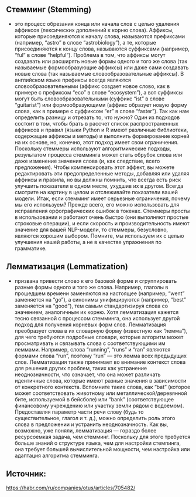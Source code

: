 ## Стемминг (Stemming)
- это процесс обрезания конца или начала слов с целью удаления аффиксов (лексических дополнений к корню слова).
Аффиксы, которые присоединяются к началу слова, называются префиксами (например, “astro” в слове “astrobiology”), а те, которые присоединяются к концу слова, называются суффиксами (например, “ful” в слове “helpful”). 
Проблема в том, что аффиксы могут создавать или расширять новые формы одного и того же слова (так называемые формообразующие аффиксы) или даже сами создавать новые слова (так называемые словообразовательные аффиксы). В английском языке префиксы всегда являются словообразовательными (аффикс создает новое слово, как в примере с префиксом “eco” в слове “ecosystem”), а вот суффиксы могут быть словообразовательными (суффикс “ist” в слове “guitarist”) или формообразующими (аффикс образует новую форму слова, как в примере с суффиксом “er” в слове “faster”).
Так как нам определить разницу и отрезать то, что нужно?
Один из подходов состоит в том, чтобы брать в рассчет список распространенных аффиксов и правил (языки Python и R имеют различные библиотеки, содержащие аффиксы и методы) и выполнить формирование корней на их основе, но, конечно, этот подход имеет свои ограничения. Поскольку стеммеры используют алгоритмические подходы, результатом процесса стемминга может стать обрубок слова или даже изменение значения слова (и, как следствие, всего предложения). Чтобы компенсировать этот эффект, вы можете редактировать эти предопределенные методы, добавляя или удаляя аффиксы и правила, но вы должны помнить, что всегда есть риск улучшить показатели в одном месте, ухудшив их в другом. Всегда смотрите на картину в целом и отслеживайте показатели вашей модели.
Итак, если стемминг имеет серьезные ограничения, почему мы его используем? Прежде всего, его можно использовать для исправления орфографических ошибок в токенах. Стеммеры просты в использовании и работают очень быстро (они выполняют простые строковые операции), и если скорость и производительность имеют значение для вашей NLP-модели, то стеммеры, безусловно, являются хорошим выбором. Помните, мы используем их с целью улучшения нашей работы, а не в качестве упражнения по грамматике.

## Лемматизация (Lemmatization)
- призвана привести слово к его базовой форме и сгруппировать разные формы одного и того же слова. Например, глаголы в прошедшем времени заменяются на настоящее (например, “went” заменяется на “go”), а синонимы унифицируются (например, “best” заменяется на “good”), тем самым стандартизируя слова со значением, аналогичным их корню. Хотя лемматизация кажется тесно связанной с процессом стемминга, она использует другой подход для получения корневых форм слов.
Лемматизация преобразует слова в их словарную форму (известную как “лемма”), для чего требуются подробные словари, которые алгоритм может просматривать и связывать слова с соответствующими им леммами.
Например, слова “running”, “runs” и “ran” являются формами слова “run”, поэтому “run” — это лемма всех предыдущих слов.
Лемматизация также принимает во внимание контекст слова для решения других проблем, таких как устранение неоднозначности, что означает, что она может различать идентичные слова, которые имеют разные значения в зависимости от конкретного контекста. Вспомните такие слова, как “bat” (которое может соответствовать животному или металлической/деревянной бите, используемой в бейсболе) или “bank” (соответствующее финансовому учреждению или участку земли рядом с водоемом). Предоставляя параметр части речи слову (будь то существительное, глагол и т. д.), можно определить роль этого слова в предложении и устранить неоднозначность.
Как вы, возможно, уже поняли, лемматизация — гораздо более ресурсоемкая задача, чем стемминг. Поскольку для этого требуется больше знаний о структуре языка, чем для настройки стемпинга, она требует большей вычислительной мощности, чем настройка или адаптация алгоритма стемминга.

## Источник:
https://habr.com/ru/companies/otus/articles/705482/
